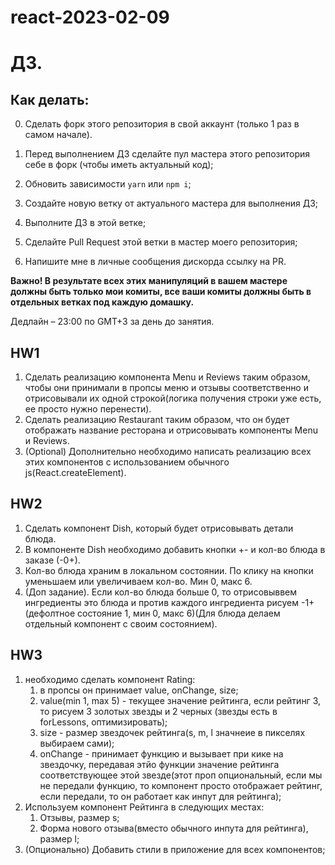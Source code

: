 # react-2023-02-09

# ДЗ.

## Как делать:

0. Сделать форк этого репозитория в свой аккаунт (только 1 раз в самом начале).

1. Перед выполнением ДЗ сделайте пул мастера этого репозитория себе в форк (чтобы иметь актуальный код);
2. Обновить зависимости `yarn` или `npm i`;
3. Создайте новую ветку от актуального мастера для выполнения ДЗ;
4. Выполните ДЗ в этой ветке;
5. Сделайте Pull Request этой ветки в мастер моего репозитория;
6. Напишите мне в личные сообщения дискорда ссылку на PR.

**Важно! В результате всех этих манипуляций в вашем мастере должны быть только мои комиты, все ваши комиты должны быть в отдельных ветках под каждую домашку.**

Дедлайн – 23:00 по GMT+3 за день до занятия.

## HW1

1. Сделать реализацию компонента Menu и Reviews таким образом, чтобы они принимали в пропсы меню и отзывы соответственно и отрисовывали их одной строкой(логика получения строки уже есть, ее просто нужно перенести).
2. Сделать реализацию Restaurant таким образом, что он будет отображать название ресторана и отрисовывать компоненты Menu и Reviews.
3. (Optional) Дополнительно необходимо написать реализацию всех этих компонентов с использованием обычного js(React.createElement).

## HW2

1. Сделать компонент Dish, который будет отрисовывать детали блюда.
2. В компоненте Dish необходимо добавить кнопки +- и кол-во блюда в заказе (-0+).
3. Кол-во блюда храним в локальном состоянии. По клику на кнопки уменьшаем или увеличиваем кол-во. Мин 0, макс 6.
4. (Доп задание). Если кол-во блюда больше 0, то отрисовыввем ингредиенты это блюда и против каждого ингредиента рисуем -1+ (дефолтное состояние 1, мин 0, макс 6)(Для блюда делаем отдельный компонент с своим состоянием).

## HW3

1. необходимо сделать компонент Rating:
    1. в пропсы он принимает value, onChange, size;
    2. value(min 1, max 5) - текущее значение рейтинга, если рейтинг 3, то рисуем 3 золотых звезды и 2 черных (звезды есть в forLessons, оптимизировать);
    3. size - размер звездочек рейтинга(s, m, l значнеие в пикселях выбираем сами);
    4. onChange - принимает функцию и вызывает при кике на звездочку, передавая этйо функции значение рейтинга соответствующее этой звезде(этот проп опциональный, если мы не передали функцию, то компонент просто отображает рейтинг, если передали, то он работает как инпут для рейтинга);
2. Используем компонент Рейтинга в следующих местах:
    1. Отзывы, размер s;
    2. Форма нового отзыва(вместо обычного инпута для рейтинга), размер l;
3. (Опционально) Добавить стили в приложение для всех компонентов;